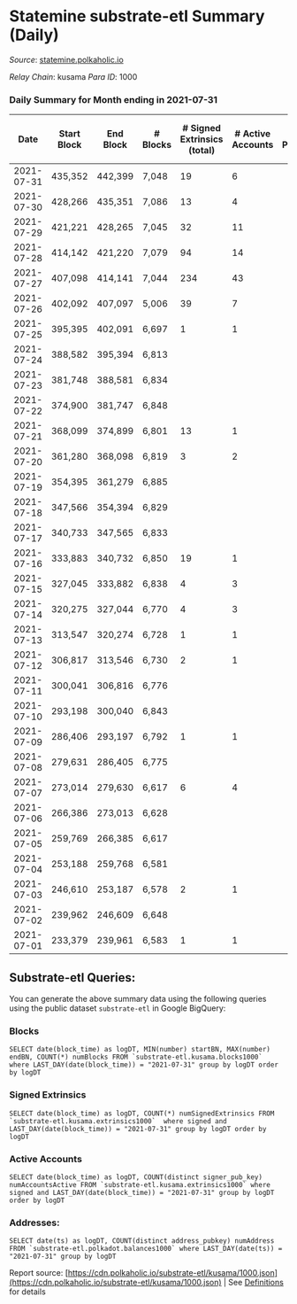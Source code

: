 # Statemine substrate-etl Summary (Daily)

_Source_: [statemine.polkaholic.io](https://statemine.polkaholic.io)

*Relay Chain*: kusama
*Para ID*: 1000



### Daily Summary for Month ending in 2021-07-31


| Date | Start Block | End Block | # Blocks | # Signed Extrinsics (total) | # Active Accounts | # Passive | # New | # Addresses with Balances | # Events | # Transfers | # XCM Transfers In | # XCM Transfers Out |
| ---- | ----------- | --------- | -------- | --------------------------- | ----------------- | --------- | ----- | ------------------------- | -------- | ----------- | ------------------ | ------------------- |
| 2021-07-31 | 435,352 | 442,399 | 7,048  | 19 | 6 |  |  | 10,170 | 14,532 | 342 ($397.75) |   |   |
| 2021-07-30 | 428,266 | 435,351 | 7,086  | 13 | 4 |  |  |  | 14,441 | 202 ($0.03) |   |   |
| 2021-07-29 | 421,221 | 428,265 | 7,045  | 32 | 11 |  |  |  | 14,772 | 546 ($0.72) |   |   |
| 2021-07-28 | 414,142 | 421,220 | 7,079  | 94 | 14 |  |  |  | 15,843 | 1,306 ($15.23) |   |   |
| 2021-07-27 | 407,098 | 414,141 | 7,044  | 234 | 43 |  |  |  | 18,019 | 2,750 ($1,280.76) |   |   |
| 2021-07-26 | 402,092 | 407,097 | 5,006  | 39 | 7 |  |  |  | 10,503 | 374 ($49.92) |   |   |
| 2021-07-25 | 395,395 | 402,091 | 6,697  | 1 | 1 |  |  |  | 13,427 | 23 ($0.002) |   |   |
| 2021-07-24 | 388,582 | 395,394 | 6,813  |  |  |  |  |  | 13,633 |   |   |   |
| 2021-07-23 | 381,748 | 388,581 | 6,834  |  |  |  |  |  | 13,671 |   |   |   |
| 2021-07-22 | 374,900 | 381,747 | 6,848  |  |  |  |  |  | 13,703 |   |   |   |
| 2021-07-21 | 368,099 | 374,899 | 6,801  | 13 | 1 |  |  |  | 43,717 | 10,069 ($170.66) |   |   |
| 2021-07-20 | 361,280 | 368,098 | 6,819  | 3 | 2 |  |  |  | 13,720 | 69 ($0.004) |   |   |
| 2021-07-19 | 354,395 | 361,279 | 6,885  |  |  |  |  |  | 13,774 |   |   |   |
| 2021-07-18 | 347,566 | 354,394 | 6,829  |  |  |  |  |  | 13,661 |   |   |   |
| 2021-07-17 | 340,733 | 347,565 | 6,833  |  |  |  |  |  | 13,670 |   |   |   |
| 2021-07-16 | 333,883 | 340,732 | 6,850  | 19 | 1 |  |  |  | 23,952 | 172 ($4.71) |   |   |
| 2021-07-15 | 327,045 | 333,882 | 6,838  | 4 | 3 |  |  |  | 13,785 | 87 ($3.06) |   |   |
| 2021-07-14 | 320,275 | 327,044 | 6,770  | 4 | 3 |  |  |  | 13,685 | 100 ($64.81) |   |   |
| 2021-07-13 | 313,547 | 320,274 | 6,728  | 1 | 1 |  |  |  | 13,489 | 23 (-) |   |   |
| 2021-07-12 | 306,817 | 313,546 | 6,730  | 2 | 1 |  |  |  | 13,514 | 46 ($0.002) |   |   |
| 2021-07-11 | 300,041 | 306,816 | 6,776  |  |  |  |  |  | 13,556 |   |   |   |
| 2021-07-10 | 293,198 | 300,040 | 6,843  |  |  |  |  |  | 13,690 |   |   |   |
| 2021-07-09 | 286,406 | 293,197 | 6,792  | 1 | 1 |  |  |  | 13,616 | 23 ($0.002) |   |   |
| 2021-07-08 | 279,631 | 286,405 | 6,775  |  |  |  |  |  | 13,554 |   |   |   |
| 2021-07-07 | 273,014 | 279,630 | 6,617  | 6 | 4 |  |  |  | 13,380 | 98 ($54.54) |   |   |
| 2021-07-06 | 266,386 | 273,013 | 6,628  |  |  |  |  |  | 13,260 |   |   |   |
| 2021-07-05 | 259,769 | 266,385 | 6,617  |  |  |  |  |  | 13,237 |   |   |   |
| 2021-07-04 | 253,188 | 259,768 | 6,581  |  |  |  |  |  | 13,189 |   |   |   |
| 2021-07-03 | 246,610 | 253,187 | 6,578  | 2 | 1 |  |  |  | 13,216 | 46 ($0.005) |   |   |
| 2021-07-02 | 239,962 | 246,609 | 6,648  |  |  |  |  |  | 13,300 |   |   |   |
| 2021-07-01 | 233,379 | 239,961 | 6,583  | 1 | 1 |  |  |  | 13,203 | 23 ($0.002) |   |   |

## Substrate-etl Queries:
You can generate the above summary data using the following queries using the public dataset `substrate-etl` in Google BigQuery:


### Blocks
```
SELECT date(block_time) as logDT, MIN(number) startBN, MAX(number) endBN, COUNT(*) numBlocks FROM `substrate-etl.kusama.blocks1000`  where LAST_DAY(date(block_time)) = "2021-07-31" group by logDT order by logDT
```


### Signed Extrinsics
```
SELECT date(block_time) as logDT, COUNT(*) numSignedExtrinsics FROM `substrate-etl.kusama.extrinsics1000`  where signed and LAST_DAY(date(block_time)) = "2021-07-31" group by logDT order by logDT
```


### Active Accounts
```
SELECT date(block_time) as logDT, COUNT(distinct signer_pub_key) numAccountsActive FROM `substrate-etl.kusama.extrinsics1000` where signed and LAST_DAY(date(block_time)) = "2021-07-31" group by logDT order by logDT
```


### Addresses:
```
SELECT date(ts) as logDT, COUNT(distinct address_pubkey) numAddress FROM `substrate-etl.polkadot.balances1000` where LAST_DAY(date(ts)) = "2021-07-31" group by logDT
```



Report source: [https://cdn.polkaholic.io/substrate-etl/kusama/1000.json](https://cdn.polkaholic.io/substrate-etl/kusama/1000.json) | See [Definitions](/DEFINITIONS.md) for details
